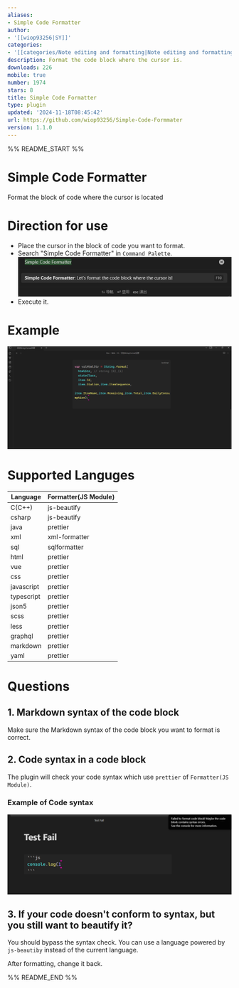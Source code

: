 ```yaml
---
aliases:
- Simple Code Formatter
author:
- '[[wiop93256|SY]]'
categories:
- '[[categories/Note editing and formatting|Note editing and formatting]]'
description: Format the code block where the cursor is.
downloads: 226
mobile: true
number: 1974
stars: 8
title: Simple Code Formatter
type: plugin
updated: '2024-11-18T08:45:42'
url: https://github.com/wiop93256/Simple-Code-Formmater
version: 1.1.0
---
```


%% README_START %%

# Simple Code Formatter

Format the block of code where the cursor is located

# Direction for use

- Place the cursor in the block of code you want to format.
- Search "Simple Code Formatter" in `Command Palette`.
  ![alt text](https://raw.githubusercontent.com/wiop93256/Simple-Code-Formmater/HEAD/README_Attachments/image.png)
- Execute it.

# Example

![alt text](https://raw.githubusercontent.com/wiop93256/Simple-Code-Formmater/HEAD/README_Attachments/recording.gif)

# Supported Languges

| Language   | Formatter(JS Module) |
| ---------- | -------------------- |
| C(C++)     | js-beautify          |
| csharp     | js-beautify          |
| java       | prettier             |
| xml        | xml-formatter        |
| sql        | sqlformatter         |
| html       | prettier             |
| vue        | prettier             |
| css        | prettier             |
| javascript | prettier             |
| typescript | prettier             |
| json5      | prettier             |
| scss       | prettier             |
| less       | prettier             |
| graphql    | prettier             |
| markdown   | prettier             |
| yaml       | prettier             |

# Questions

## 1. Markdown syntax of the code block

Make sure the Markdown syntax of the code block you want to format is correct.

## 2. Code syntax in a code block

The plugin will check your code syntax which use `prettier` of `Formatter(JS Module)`.

### Example of Code syntax

![alt text](https://raw.githubusercontent.com/wiop93256/Simple-Code-Formmater/HEAD/README_Attachments/image-1.png)

## 3. If your code doesn't conform to syntax, but you still want to beautify it?

You should bypass the syntax check. You can use a language powered by `js-beautiby` instead of the current language.

After formatting, change it back.


%% README_END %%